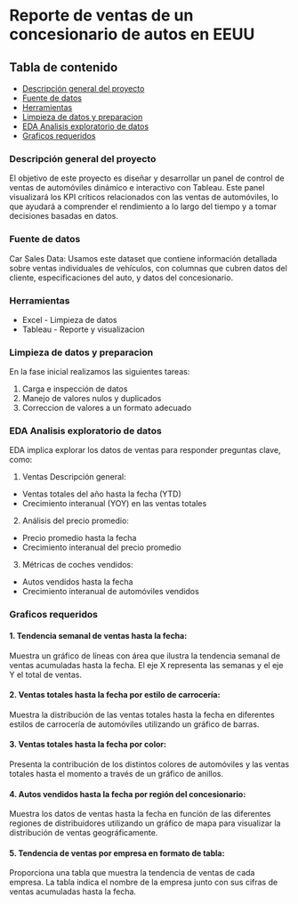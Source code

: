 # Reporte de ventas de un concesionario de autos en EEUU

## Tabla de contenido

- [Descripción general del proyecto](#descripción-general-del-proyecto)
- [Fuente de datos](#fuente-de-datos)
- [Herramientas](#herramientas)
- [Limpieza de datos y preparacion](#limpieza-de-datos-y-preparacion)
- [EDA Analisis exploratorio de datos](#eda-analisis-exploratorio-de-datos)
- [Graficos requeridos](#graficos-requeridos)

### Descripción general del proyecto

El objetivo de este proyecto es diseñar y desarrollar un panel de control de ventas de automóviles dinámico e interactivo con Tableau. Este panel visualizará los KPI críticos relacionados con las ventas de automóviles, lo que ayudará a comprender el rendimiento a lo largo del tiempo y a tomar decisiones basadas en datos.

### Fuente de datos

Car Sales Data: Usamos este dataset que contiene información detallada sobre ventas individuales de vehículos, con columnas que cubren datos del cliente, especificaciones del auto, y datos del concesionario.

### Herramientas

  - Excel - Limpieza de datos
  - Tableau - Reporte y visualizacion

### Limpieza de datos y preparacion 

En la fase inicial realizamos las siguientes tareas:
1. Carga e inspección de datos
2. Manejo de valores nulos y duplicados
3. Correccion de valores a un formato adecuado

### EDA Analisis exploratorio de datos

EDA implica explorar los datos de ventas para responder preguntas clave, como:
1. Ventas Descripción general:
  - Ventas totales del año hasta la fecha (YTD)
  - Crecimiento interanual (YOY) en las ventas totales
2. Análisis del precio promedio:
  - Precio promedio hasta la fecha
  - Crecimiento interanual del precio promedio
3. Métricas de coches vendidos:
  - Autos vendidos hasta la fecha
  - Crecimiento interanual de automóviles vendidos

### Graficos requeridos

#### 1. Tendencia semanal de ventas hasta la fecha:
Muestra un gráfico de líneas con área que ilustra la tendencia semanal de ventas acumuladas hasta la fecha. El eje X  representa las semanas y el eje Y el total de ventas.
#### 2. Ventas totales hasta la fecha por estilo de carrocería: 
Muestra la distribución de las ventas totales hasta la fecha en diferentes estilos de carrocería de automóviles utilizando un gráfico de barras.
#### 3. Ventas totales hasta la fecha por color:
Presenta la contribución de los distintos colores de automóviles y las ventas totales hasta el momento a través de un gráfico de anillos.
#### 4. Autos vendidos hasta la fecha por región del concesionario:
Muestra los datos de ventas hasta la fecha en función de las diferentes regiones de distribuidores utilizando un gráfico de mapa para visualizar la distribución de ventas geográficamente.
#### 5. Tendencia de ventas por empresa en formato de tabla: 
Proporciona  una tabla que muestra la tendencia de ventas de cada empresa. La tabla indica el nombre de la empresa junto con sus cifras de ventas acumuladas hasta la fecha.

